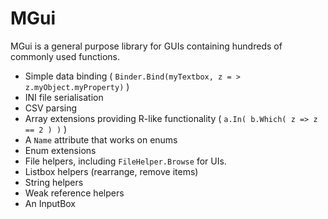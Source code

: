 # MGui #

MGui is a general purpose library for GUIs containing hundreds of commonly used functions.

* Simple data binding ( `Binder.Bind(myTextbox, z = > z.myObject.myProperty)` )
* INI file serialisation
* CSV parsing
* Array extensions providing R-like functionality ( `a.In( b.Which( z => z == 2 ) )` )
* A `Name` attribute that works on enums
* Enum extensions
* File helpers, including `FileHelper.Browse` for UIs.
* Listbox helpers (rearrange, remove items)
* String helpers
* Weak reference helpers
* An InputBox